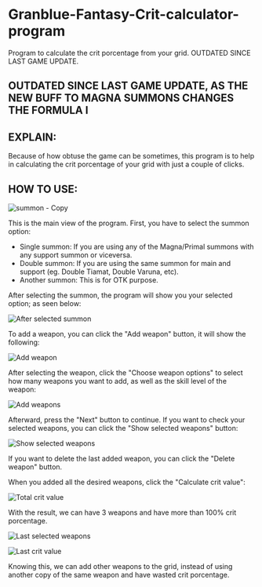 # Granblue-Fantasy-Crit-calculator-program
Program to calculate the crit porcentage from your grid. OUTDATED SINCE LAST GAME UPDATE.

## OUTDATED SINCE LAST GAME UPDATE, AS THE NEW BUFF TO MAGNA SUMMONS CHANGES THE FORMULA I

## EXPLAIN:
Because of how obtuse the game can be sometimes, this program is to help in calculating the crit porcentage of your grid with just a couple of clicks.

## HOW TO USE:

![summon - Copy](https://user-images.githubusercontent.com/62034860/158851626-3f3f8348-52f2-4b54-a52c-6738ea98af71.png)

This is the main view of the program. First, you have to select the summon option:
* Single summon: If you are using any of the Magna/Primal summons with any support summon or viceversa.
* Double summon: If you are using the same summon for main and support (eg. Double Tiamat, Double Varuna, etc).
* Another summon: This is for OTK purpose.

After selecting the summon, the program will show you your selected option; as seen below:

![After selected summon](https://user-images.githubusercontent.com/62034860/158854896-3a9c3fab-90f1-4769-b4c2-02d0d07890b8.png)

To add a weapon, you can click the "Add weapon" button, it will show the following:

![Add weapon](https://user-images.githubusercontent.com/62034860/158855230-59ec409e-30fd-42ef-b76c-1063e2d700b1.png)

After selecting the weapon, click the "Choose weapon options" to select how many weapons you want to add, as well as the skill level of the weapon:

![Add weapons](https://user-images.githubusercontent.com/62034860/158855655-02086c60-e609-4936-9b51-b9037aedd51e.png)

Afterward, press the "Next" button to continue. If you want to check your selected weapons, you can click the "Show selected weapons" button:

![Show selected weapons](https://user-images.githubusercontent.com/62034860/158856031-e9a785cb-1e24-4537-be48-bef7a86858db.png)

If you want to delete the last added weapon, you can click the "Delete weapon" button.

When you added all the desired weapons, click the "Calculate crit value":

![Total crit value](https://user-images.githubusercontent.com/62034860/158856465-efe63296-6915-4e29-82de-13706863de01.png)

With the result, we can have 3 weapons and have more than 100% crit porcentage.

![Last selected weapons](https://user-images.githubusercontent.com/62034860/158856713-726465fc-6f3e-4f0e-ba3a-816ee6743249.png)

![Last crit value](https://user-images.githubusercontent.com/62034860/158856738-ae79866f-3e49-4683-8dd3-53b2221691fa.png)

Knowing this, we can add other weapons to the grid, instead of using another copy of the same weapon and have wasted crit porcentage.
